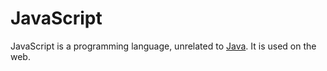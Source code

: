 # JavaScript

JavaScript is a programming language, unrelated to [Java](/wiki/Java/). It is used on the web.